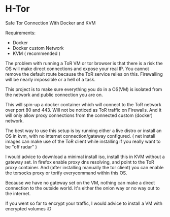 # H-Tor

Safe Tor Connection With Docker and KVM

Requirements:
- Docker
- Docker custom Network
- KVM ( recommended )

The problem with running a ToR VM or tor browser is that there is a risk the OS will make direct connections and expose your real IP. You cannot remove the default route because the ToR service relies on this. Firewalling will be nearly impossible or a hell of a task.

This project is to make sure everything you do in a OS(VM) is isolated from the network and public connection you are on.

This will spin-up a docker container which will connect to the ToR network over port 80 and 443.
Will not be noticed as ToR traffic on Firewalls. And it will only allow proxy connections from the connected custom (docker) network.

The best way to use this setup is by running either a live distro or install an OS in kvm, with no internet connection/gateway configured. ( net install images can make use of the ToR client while installing if you really want to be "off radar" )

I would advice to download a minimal install iso, install this in KVM without a gateway set. In firefox enable proxy dns resolving, and point to the ToR proxy container.
And (after installing manually the tor client) you can enable the torsocks proxy or torify everycommand within this OS.

Because we have no gateway set on the VM, nothing can make a direct connection to the outside world. It's either the onion way or no way out to the internet.

If you went so far to encrypt your traffic, I would advice to install a VM with encrypted volumes :D
